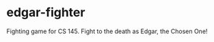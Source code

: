 edgar-fighter
=============

Fighting game for CS 145. Fight to the death as Edgar, the Chosen One!
